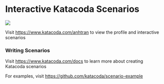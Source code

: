 # Interactive Katacoda Scenarios

[![](http://shields.katacoda.com/katacoda/anhtran/count.svg)](https://www.katacoda.com/anhtran "Get your profile on Katacoda.com")

Visit https://www.katacoda.com/anhtran to view the profile and interactive scenarios

### Writing Scenarios
Visit https://www.katacoda.com/docs to learn more about creating Katacoda scenarios

For examples, visit https://github.com/katacoda/scenario-example
